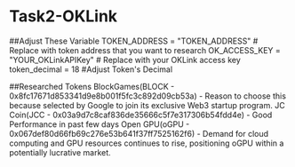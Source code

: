 # Task2-OKLink

##Adjust These Variable
TOKEN_ADDRESS = "TOKEN_ADDRESS"  # Replace with token address that you want to research
OK_ACCESS_KEY = "YOUR_OKLinkAPIKey"  # Replace with your OKLink access key
token_decimal = 18 #Adjust Token's Decimal

##Researched Tokens
BlockGames(BLOCK - 0x8fc17671d853341d9e8b001f5fc3c892d09cb53a) - Reason to choose this because selected by Google to join its exclusive Web3 startup program.
JC Coin(JCC - 0x03a9d7c8caf836de35666c5f7e317306b54fdd4e) - Good Performance in past few days
Open GPU(oGPU - 0x067def80d66fb69c276e53b641f37ff7525162f6) - Demand for cloud computing and GPU resources continues to rise, positioning oGPU within a potentially lucrative market.
